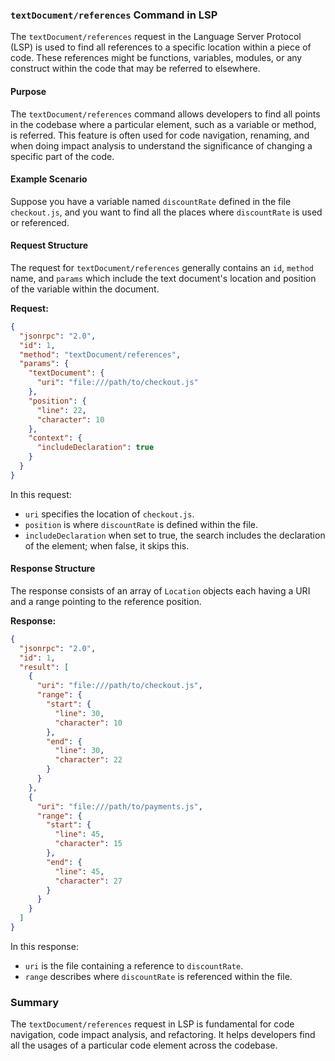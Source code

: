 ### `textDocument/references` Command in LSP

The `textDocument/references` request in the Language Server Protocol (LSP) is used to find all references to a specific location within a piece of code. These references might be functions, variables, modules, or any construct within the code that may be referred to elsewhere.

#### Purpose

The `textDocument/references` command allows developers to find all points in the codebase where a particular element, such as a variable or method, is referred. This feature is often used for code navigation, renaming, and when doing impact analysis to understand the significance of changing a specific part of the code.

#### Example Scenario

Suppose you have a variable named `discountRate` defined in the file `checkout.js`, and you want to find all the places where `discountRate` is used or referenced.

#### Request Structure

The request for `textDocument/references` generally contains an `id`, `method` name, and `params` which include the text document's location and position of the variable within the document.

**Request:**

```json
{
  "jsonrpc": "2.0",
  "id": 1,
  "method": "textDocument/references",
  "params": {
    "textDocument": {
      "uri": "file:///path/to/checkout.js"
    },
    "position": {
      "line": 22,
      "character": 10
    },
    "context": {
      "includeDeclaration": true
    }
  }
}
```

In this request:
- `uri` specifies the location of `checkout.js`.
- `position` is where `discountRate` is defined within the file.
- `includeDeclaration` when set to true, the search includes the declaration of the element; when false, it skips this.

#### Response Structure

The response consists of an array of `Location` objects each having a URI and a range pointing to the reference position.

**Response:**

```json
{
  "jsonrpc": "2.0",
  "id": 1,
  "result": [
    {
      "uri": "file:///path/to/checkout.js",
      "range": {
        "start": {
          "line": 30,
          "character": 10
        },
        "end": {
          "line": 30,
          "character": 22
        }
      }
    },
    {
      "uri": "file:///path/to/payments.js",
      "range": {
        "start": {
          "line": 45,
          "character": 15
        },
        "end": {
          "line": 45,
          "character": 27
        }
      }
    }
  ]
}
```

In this response:
- `uri` is the file containing a reference to `discountRate`.
- `range` describes where `discountRate` is referenced within the file.

### Summary

The `textDocument/references` request in LSP is fundamental for code navigation, code impact analysis, and refactoring. It helps developers find all the usages of a particular code element across the codebase.